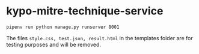 # kypo-mitre-technique-service

`pipenv run python manage.py runserver 8001`

The files `style.css, test.json, result.html` in the templates folder are for testing purposes and will be removed.